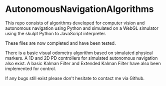 AutonomousNavigationAlgorithms
==============================

This repo consists of algorithms developed for computer vision and autonomous navigation using Python and simulated on a WebGL simulator using the skulpt Python to JavaScript interpreter.

These files are now completed and have been tested.

There is a basic visual odometry algorithm based on simulated physical markers.
A 1D and 2D PD controllers for simulated autonomous navigation also exist.
A basic Kalman Filter and Extended Kalman Filter have also been implemented for control.

If any bugs still exist please don't hesitate to contact me via  Github.
